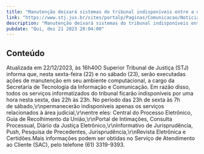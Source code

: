 ```yaml
---
title: "Manutenção deixará sistemas do tribunal indisponíveis entre a noite de sexta (22) e a manhã de sábado (23)"
link: "https://www.stj.jus.br/sites/portalp/Paginas/Comunicacao/Noticias/2023/21122023-Manutencao-deixara-sistemas-do-tribunal-indisponiveis-por-uma-hora-nesta-sexta-feira--22-.aspx"
description: "Manutenção deixará sistemas do tribunal indisponíveis entre a noite de sexta (22) e a manhã de sábado (23)"
pubdate: "Qui, dez 21 2023 20:04:00"
---
```


## Conteúdo

Atualizada em 22/12/2023, às 16h40O Superior Tribunal de Justiça (STJ) informa que, nesta sexta-feira (22) e no sábado (23), serão executadas ações de manutenção em seu ambiente computacional, a cargo da Secretaria de Tecnologia da Informação e Comunicação. Em razão disso, todos os serviços informatizados do tribunal ficarão indisponíveis por uma hora nesta sexta, das 22h às 23h. No período das 23h de sexta às 7h de sábado,\r\npermanecerão indisponíveis apenas os serviços relacionados à área judicial,\r\nentre eles: Central do Processo Eletrônico, Guia de Recolhimento da União,\r\nPortal de Intimações, Consulta Processual, Diário da Justiça Eletrônico,\r\nInformativo de Jurisprudência, Push, Pesquisa de Precedentes, Jurisprudência,\r\nRevista Eletrônica e Certidões.Mais informações podem ser obtidas no Serviço de Atendimento ao Cliente (SAC), pelo telefone (61) 3319-9393.
